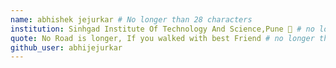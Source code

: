 ```yaml
---
name: abhishek jejurkar # No longer than 28 characters
institution: Sinhgad Institute Of Technology And Science,Pune 🚩 # no longer than 58 characters
quote: No Road is longer, If you walked with best Friend # no longer than 100 characters, avoid using quotes(") to guarantee the format remains the same.
github_user: abhijejurkar
---
```

